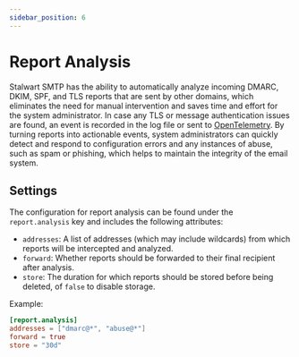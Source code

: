 ```yaml
---
sidebar_position: 6
---
```


# Report Analysis

Stalwart SMTP has the ability to automatically analyze incoming DMARC, DKIM, SPF, and TLS reports that are sent by other domains, which eliminates the need for manual intervention and saves time and effort for the system administrator. In case any TLS or message authentication issues are found, an event is recorded in the log file or sent to [OpenTelemetry](/docs/telemetry/tracing/opentelemetry). By turning reports into actionable events, system administrators can quickly detect and respond to configuration errors and any instances of abuse, such as spam or phishing, which helps to maintain the integrity of the email system.

## Settings

The configuration for report analysis can be found under the `report.analysis` key and includes the following attributes:

- `addresses`: A list of addresses (which may include wildcards) from which reports will be intercepted and analyzed.
- `forward`: Whether reports should be forwarded to their final recipient after analysis.
- `store`: The duration for which reports should be stored before being deleted, of `false` to disable storage.

Example:

```toml
[report.analysis]
addresses = ["dmarc@*", "abuse@*"]
forward = true
store = "30d"
```
